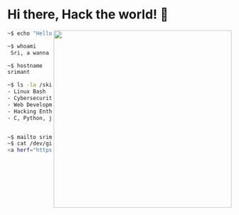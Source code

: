 # Hi there, Hack the world! 👾

<img  align="right" width ="400" src="https://user-images.githubusercontent.com/74038190/216644497-1951db19-8f3d-4e44-ac08-8e9d7e0d94a7.gif"> <!-- Optional: Add a cool terminal or personal header image -->

```bash
~$ echo "Hello, World! Let's code some exploits."

~$ whoami
 Sri, a wanna be hacker exploring the networks.

~$ hostname
srimant

~$ ls -la /skills
- Linux Bash
- Cybersecurity
- Web Development
- Hacking Enthusiast
- C, Python, javascript, HTML


~$ mailto srimantk666@gmail.com
~$ cat /dev/github-stats
<a herf="https://github-readme-stats.vercel.app/api?username=srimantb&show_icons=true&theme=radical">

